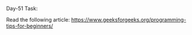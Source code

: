 Day-51 Task:

Read the following article: https://www.geeksforgeeks.org/programming-tips-for-beginners/